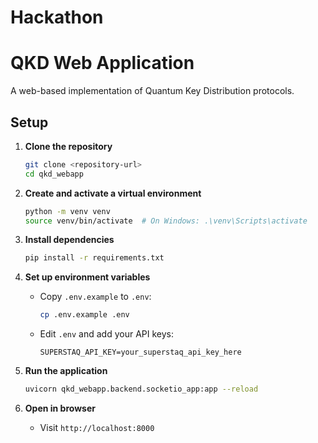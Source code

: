 # Hackathon
# QKD Web Application

A web-based implementation of Quantum Key Distribution protocols.

## Setup

1. **Clone the repository**
   ```bash
   git clone <repository-url>
   cd qkd_webapp
   ```

2. **Create and activate a virtual environment**
   ```bash
   python -m venv venv
   source venv/bin/activate  # On Windows: .\venv\Scripts\activate
   ```

3. **Install dependencies**
   ```bash
   pip install -r requirements.txt
   ```

4. **Set up environment variables**
   - Copy `.env.example` to `.env`:
     ```bash
     cp .env.example .env
     ```
   - Edit `.env` and add your API keys:
     ```
     SUPERSTAQ_API_KEY=your_superstaq_api_key_here
     ```

5. **Run the application**
   ```bash
   uvicorn qkd_webapp.backend.socketio_app:app --reload
   ```

6. **Open in browser**
   - Visit `http://localhost:8000`

